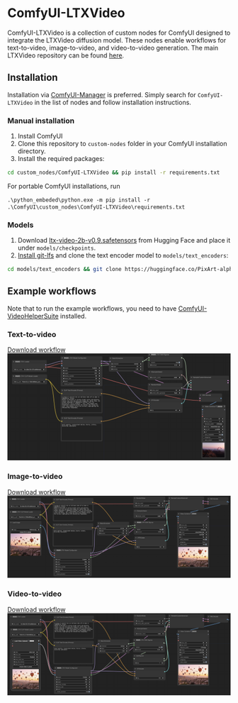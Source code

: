 # ComfyUI-LTXVideo
ComfyUI-LTXVideo is a collection of custom nodes for ComfyUI designed to integrate the LTXVideo diffusion model. These nodes enable workflows for text-to-video, image-to-video, and video-to-video generation. The main LTXVideo repository can be found [here](https://github.com/Lightricks/LTX-Video).

## Installation

Installation via [ComfyUI-Manager](https://github.com/ltdrdata/ComfyUI-Manager) is preferred. Simply search for `ComfyUI-LTXVideo` in the list of nodes and follow installation instructions.

### Manual installation

1. Install ComfyUI
2. Clone this repository to `custom-nodes` folder in your ComfyUI installation directory.
3. Install the required packages:
```bash
cd custom_nodes/ComfyUI-LTXVideo && pip install -r requirements.txt
```
For portable ComfyUI installations, run
```
.\python_embeded\python.exe -m pip install -r .\ComfyUI\custom_nodes\ComfyUI-LTXVideo\requirements.txt
```

### Models

1. Download [ltx-video-2b-v0.9.safetensors](https://huggingface.co/Lightricks/LTX-Video/blob/main/ltx-video-2b-v0.9.safetensors) from Hugging Face and place it under `models/checkpoints`.
2. [Install git-lfs](https://docs.github.com/en/repositories/working-with-files/managing-large-files/installing-git-large-file-storage) and clone the text encoder model to `models/text_encoders`:
```bash
cd models/text_encoders && git clone https://huggingface.co/PixArt-alpha/PixArt-XL-2-1024-MS
```

## Example workflows

Note that to run the example workflows, you need to have [ComfyUI-VideoHelperSuite](https://github.com/kosinkadink/ComfyUI-VideoHelperSuite) installed.

### Text-to-video

[Download workflow](assets/ltxvideo-t2v.json)
![workflow](assets/ltxvideo-t2v.png)

### Image-to-video

[Download workflow](assets/ltxvideo-i2v.json)
![workflow](assets/ltxvideo-i2v.png)

### Video-to-video

[Download workflow](assets/ltxvideo-v2v.json)
![workflow](assets/ltxvideo-v2v.png)
